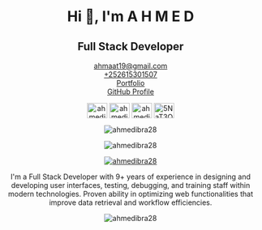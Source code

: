 <p align="center">
<h1 align='center'></h1>
<h1 align="center">Hi 👋, I'm A H M E D</h1>
<h2 align='center'>Full  Stack  Developer</h2>
</p>
<p align="center">
 <a href='mailto:ahmaat19@gmail.com'>ahmaat19@gmail.com</a> </br>
 <a href='tel:+252615301507'>+252615301507</a> </br>
 <a href='https://ahmedibra.com'>Portfolio</a> </br>
 <a href='https://github.com/ahmedibra28'>GitHub Profile</a> </br>
</p>

<p align="center">
<a href="https://fb.com/ahmedibra28" target="blank"><img align="center" src="https://raw.githubusercontent.com/rahuldkjain/github-profile-readme-generator/master/src/images/icons/Social/facebook.svg" alt="ahmedibra28" height="30" width="40" /></a>
<a href="https://instagram.com/ahmedibra28" target="blank"><img align="center" src="https://raw.githubusercontent.com/rahuldkjain/github-profile-readme-generator/master/src/images/icons/Social/instagram.svg" alt="ahmedibra28" height="30" width="40" /></a>
<a href="https://www.youtube.com/c/@ahmedibra28" target="blank"><img align="center" src="https://raw.githubusercontent.com/rahuldkjain/github-profile-readme-generator/master/src/images/icons/Social/youtube.svg" alt="ahmedibra28" height="30" width="40" /></a>
<a href="https://discord.gg/5NaT3QCeS9" target="blank"><img align="center" src="https://raw.githubusercontent.com/rahuldkjain/github-profile-readme-generator/master/src/images/icons/Social/discord.svg" alt="5NaT3QCeS9" height="30" width="40" /></a>
</p>

<p align="center"> 
<img align="center" src="https://github-readme-stats.vercel.app/api/top-langs?username=ahmedibra28&show_icons=true&theme=radical&locale=en&layout=compact" alt="ahmedibra28" />
</p>

<p align="center"> <img src="https://komarev.com/ghpvc/?username=ahmedibra28&label=Profile%20views&color=0e75b6&style=flat" alt="ahmedibra28" /> </p>

<p align="center"> <a href="https://twitter.com/ahmedibra28" target="blank"><img src="https://img.shields.io/twitter/follow/ahmedibra28?logo=twitter&style=for-the-badge" alt="ahmedibra28" /></a> </p>

<p align="center">
I'm a Full Stack Developer with 9+ years of experience in designing and
developing user interfaces, testing, debugging, and training staff within modern technologies.
Proven ability in optimizing web functionalities 
that improve data retrieval and workflow efficiencies.

</P>

<p align="center"> 
<img align="center" src="https://github-readme-stats.vercel.app/api?username=ahmedibra28&show_icons=true&theme=radical" alt="ahmedibra28" />
</p>
